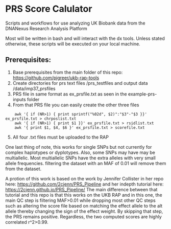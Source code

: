 # PRS Score Calulator
Scripts and workflows for use analyzing UK Biobank data from the DNANexus Research Analysis Platform

Most will be written in bash and will interact with the dx tools.
Unless stated otherwise, these scripts will be executed on your local machine.

## Prerequisites:
1. Base prerequisites from the main folder of this repo: https://github.com/pjgreer/ukb-rap-tools
2. Create directories for prs text files /prs_testfiles and output data /data/imp37_prsfiles
3. PRS file in same format as ex_prsfile.txt as seen in the example-prs-inputs folder
4. From that PRS file you can easily create the other three files
```
	awk '{ if (NR>1) { print sprintf("%02d", $2)":"$3"-"$3 }}' ex_prsfile.txt > chrposlist.txt
	awk '{ if (NR>1) { print $1 }}' ex_prsfile.txt > rsidlist.txt
	awk '{ print $1, $4, $6 }' ex_prsfile.txt > scorefile.txt
```
5. All four .txt files must be uploaded to the RAP


One last thing of note, this works for single SNPs but not currently for complex haplotypes or dyplotypes. Also, some SNPs may have may be multiallelic. Most multiallelic SNPs have the extra alleles with very small allele frequencies. filtering the dataset with an MAF of 0.01 will remove them from the dataset. 

A protion of this work is based on the work by Jennifer Collister in her repo here: https://github.com/2cjenn/PRS_Pipeline and her indepth tutorial here: https://2cjenn.github.io/PRS_Pipeline/ The main difference between that tutorial and this repo is that this works on the UKB RAP and in this one, the main QC step is filtering MAF>0.01 while dropping most other QC steps such as altering the score file based on matching the effect allele to the alt allele thereby changing the sign of the effect weight. By skipping that step, the PRS remains positive. Regardless, the two computed scores are highly correlated r^2>0.99.
